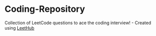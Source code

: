 # Coding-Repository
Collection of LeetCode questions to ace the coding interview! - Created using [LeetHub](https://github.com/QasimWani/LeetHub)
